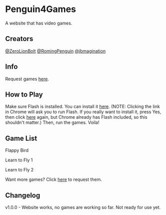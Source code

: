 # Penguin4Games

A website that has video games.

## Creators

[@ZeroLionBolt](https://github.com/ZeroLionBolt)
[@RomingPenguin](https://github.com/RomingPenguin)
[@jbmagination](https://github.com/jbmagination)

## Info

Request games [here](https://github.com/Penguin4Games/Penguin4Games.github.io/issues/1).

## How to Play

Make sure Flash is installed. You can install it [here](https://get.adobe.com/flashplayer/). (NOTE: Clicking the link in Chrome will ask you to run Flash. If you really want to install it, press Yes, then click [here](https://get.adobe.com/flashplayer/) again, but Chrome already has Flash included, so this shouldn't matter.) Then, run the games. Voila!

## Game List

Flappy Bird

Learn to Fly 1

Learn to Fly 2

Want more games? Click [here](https://github.com/Penguin4Games/Penguin4Games.github.io/issues/1) to request them.

## Changelog

v1.0.0 - Website works, no games are working so far. Not ready for use yet.

